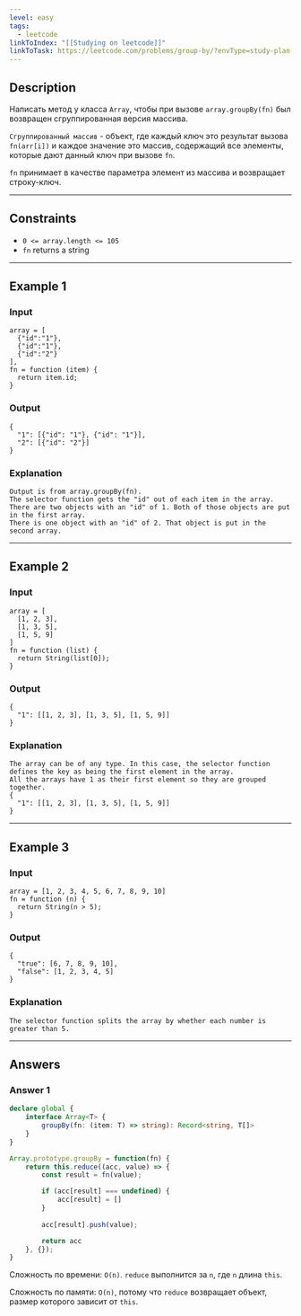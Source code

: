 ```yaml
---
level: easy
tags:
  - leetcode
linkToIndex: "[[Studying on leetcode]]"
linkToTask: https://leetcode.com/problems/group-by/?envType=study-plan-v2&envId=30-days-of-javascript
---
```

## Description

Написать метод у класса `Array`, чтобы при вызове `array.groupBy(fn)` был возвращен сгруппированная версия массива.

`Сгруппированный массив` - объект, где каждый ключ это результат вызова `fn(arr[i])` и каждое значение это массив, содержащий все элементы, которые дают данный ключ при вызове `fn`.

`fn` принимает в качестве параметра элемент из массива и возвращает строку-ключ.

---
## Constraints

- `0 <= array.length <= 105`
- `fn` returns a string

---
## Example 1

### Input

```
array = [
  {"id":"1"},
  {"id":"1"},
  {"id":"2"}
], 
fn = function (item) { 
  return item.id; 
}
```
### Output

```
{ 
  "1": [{"id": "1"}, {"id": "1"}],   
  "2": [{"id": "2"}] 
}
```
### Explanation

```
Output is from array.groupBy(fn).
The selector function gets the "id" out of each item in the array.
There are two objects with an "id" of 1. Both of those objects are put in the first array.
There is one object with an "id" of 2. That object is put in the second array.
```

---
## Example 2

### Input

```
array = [
  [1, 2, 3],
  [1, 3, 5],
  [1, 5, 9]
]
fn = function (list) { 
  return String(list[0]); 
}
```
### Output

```
{ 
  "1": [[1, 2, 3], [1, 3, 5], [1, 5, 9]] 
}
```
### Explanation

```
The array can be of any type. In this case, the selector function defines the key as being the first element in the array. 
All the arrays have 1 as their first element so they are grouped together.
{
  "1": [[1, 2, 3], [1, 3, 5], [1, 5, 9]]
}
```

---
## Example 3

### Input

```
array = [1, 2, 3, 4, 5, 6, 7, 8, 9, 10]
fn = function (n) { 
  return String(n > 5);
}
```
### Output

```
{
  "true": [6, 7, 8, 9, 10],
  "false": [1, 2, 3, 4, 5]
}
```
### Explanation

```
The selector function splits the array by whether each number is greater than 5.
```

---
## Answers

### Answer 1

```typescript
declare global {
    interface Array<T> {
        groupBy(fn: (item: T) => string): Record<string, T[]>
    }
}

Array.prototype.groupBy = function(fn) {
    return this.reduce((acc, value) => {
        const result = fn(value);

        if (acc[result] === undefined) {
            acc[result] = []
        }
        
        acc[result].push(value);

        return acc
    }, {});
}
```

Сложность по времени: `O(n)`. `reduce` выполнится за `n`, где `n` длина `this`.

Сложность по памяти: `O(n)`, потому что `reduce` возвращает объект, размер которого зависит от `this`.